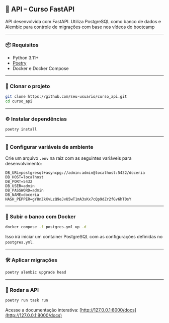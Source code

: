 ## 🚀 API – Curso FastAPI

API desenvolvida com FastAPI. Utiliza PostgreSQL como banco de dados e Alembic para controle de migrações com base nos vídeos do bootcamp

---

### 📦 Requisitos

- Python 3.11+
- [Poetry](https://python-poetry.org/docs/)
- Docker e Docker Compose

---

### 📁 Clonar o projeto

```bash
git clone https://github.com/seu-usuario/curso_api.git
cd curso_api
```

---

### ⚙️ Instalar dependências

```bash
poetry install
```

---

### 🔐 Configurar variáveis de ambiente

Crie um arquivo `.env` na raiz com as seguintes variáveis para desenvolvimento:

```env
DB_URL=postgresql+asyncpg://admin:admin@localhost:5432/doceria
DB_HOST=localhost
DB_PORT=5432
DB_USER=admin
DB_PASSWORD=admin
DB_NAME=doceria
HASH_PEPPER=gY8nZkXvLzQ9eJvU5wT1mA3sKx7cQp9dZr2fGv6hT0sY
```

---

### 🐳 Subir o banco com Docker

```bash
docker compose -f postgres.yml up -d
```

Isso irá iniciar um container PostgreSQL com as configurações definidas no `postgres.yml`.

---

### 🛠️ Aplicar migrações

```bash
poetry alembic upgrade head
```

---

### 🚀 Rodar a API

```bash
poetry run task run
```

Acesse a documentação interativa: [http://127.0.0.1:8000/docs](http://127.0.0.1:8000/docs)
